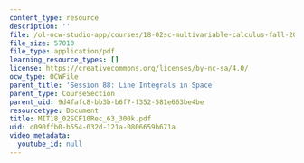 ```yaml
---
content_type: resource
description: ''
file: /ol-ocw-studio-app/courses/18-02sc-multivariable-calculus-fall-2010/c090ffb0b554032d121a0806659b671a_MIT18_02SCF10Rec_63_300k.pdf
file_size: 57010
file_type: application/pdf
learning_resource_types: []
license: https://creativecommons.org/licenses/by-nc-sa/4.0/
ocw_type: OCWFile
parent_title: 'Session 88: Line Integrals in Space'
parent_type: CourseSection
parent_uid: 9d4fafc8-bb3b-b6f7-f352-581e663be4be
resourcetype: Document
title: MIT18_02SCF10Rec_63_300k.pdf
uid: c090ffb0-b554-032d-121a-0806659b671a
video_metadata:
  youtube_id: null
---
```

